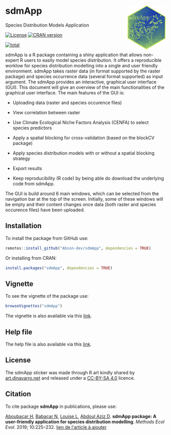 # sdmApp <img src="/doc/Logo_sdmApp.png" align="right" width="120" />
 Species Distribution Models Application
 
[![License](https://img.shields.io/badge/license-GPL%20%28%3E=%203%29-lightgrey.svg?style=flat)](http://www.gnu.org/licenses/gpl-3.0.html)
[![CRAN version](https://www.r-pkg.org/badges/version/sdmApp)](https://CRAN.R-project.org/package=sdmApp)
<!--[![CRAN\_Download\_Badge](http://cranlogs.r-pkg.org/badges/sdmApp)](https://CRAN.R-project.org/package=sdmApp)-->
<!--[![codecov](https://codecov.io/gh/rvalavi/blockCV/branch/master/graph/badge.svg)](https://codecov.io/gh/rvalavi/blockCV)
[![CRAN version](https://www.r-pkg.org/badges/version/blockCV)](https://CRAN.R-project.org/package=blockCV)-->
[![total](http://cranlogs.r-pkg.org/badges/grand-total/sdmApp)](https://www.rpackages.io/package/sdmApp) 
<!--[![DOI](https://zenodo.org/badge/116337503.svg)](https://zenodo.org/badge/latestdoi/116337503) -->


sdmApp is a R package containing a shiny application that allows non-expert R users to easily model species distribution. It offers a reproducible worklow for species distribution modelling into a single and user friendly environment. sdmApp takes raster data (in format supported by the raster package) and species occurrence data (several format supported) as input argument. The sdmApp provides an interactive, graphical user interface (GUI). This document will give an overview of the main functionalities of the graphical user interface. The main features of the GUI is:

* Uploading data (raster and species occurence files)
* View correlation between raster
* Use Climate Ecological Niche Factors Analysis (CENFA) to select species predictors
* Apply a spatial blocking for cross-validation (based on the blockCV package)
* Apply species distribution models with or without a spatial blocking strategy 

* Export results
* Keep reproducibility (R code) by being able do download the underlying code from sdmApp.

 The GUI is build around 6 main windows, which can be selected from the navigation bar at the top of the screen. Initially, some of these windows will be empty and their content changes once data (both raster and species occurence files) have been uploaded.
 
 
 ## Installation
To install the package from GitHub use:

```r
remotes::install_github("Abson-dev/sdmApp", dependencies = TRUE)
```
Or installing from CRAN:

```r
install.packages("sdmApp", dependencies = TRUE)
```

## Vignette
To see the vignette of the package use:

```r
browseVignettes("sdmApp")
```
The vignette is also available via this [link](https://github.com/Abson-dev/sdmApp/blob/master/sdmApp_github.md).


## Help file

The help file is also available via this [link](https://github.com/Abson-dev/sdmApp/blob/master/doc/sdm.html).

## License

The sdmApp sticker was made through R art kindly shared by [art.djnavarro.net](art.djnavarro.net) and released under a [CC-BY-SA 4.0](https://www.donneesquebec.ca/fr/licence/) licence.

## Citation
To cite package **sdmApp** in publications, please use:

[Aboubacar H](https://orcid.org/0000-0001-9756-7270), [Babacar N](https://orcid.org/0000-0001-9848-7459), [Louise L](https://orcid.org/0000-0002-7631-2399), [Abdoul Aziz D](https://orcid.org/0000-0002-2918-6211). **sdmApp package: A user-friendly application for species distribution modelling**. *Methods Ecol Evol*. 2019; 10:225–232. [lien de l'article à ajouter](https://doi.org/10.1111/2041-210X.13107)
